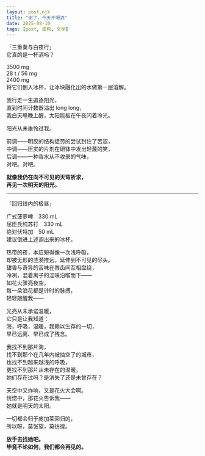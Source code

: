 ```yaml
---
layout: post.njk
title: "谢了，今天不喝酒"
date: 2025-08-10
tags: [post, 虚构, 文学]
---
```


「三重奏与白夜行」  
它真的是一杯酒吗？  

3500 mg  
28 t / 56 mg  
2400 mg  
将它们倒入冰杯，让冰块融化出的水做第一层溶解。  

我行走一生追逐阳光，  
直到时间计数器溢出 long long，  
我白天睡晚上醒，太阳能板在午夜闪着冷光。  

阳光从未垂怜过我。  

前调——明胶的结构徒劳的尝试封住了苦涩，  
中调——压实的片剂在研钵中发出轻蔑的笑，  
后调——一种香水从不收录的气味，  
对吧。对吧。  

**就像我仍在向不可见的天穹祈求，**  
**再见一次明天的阳光。**  

***

「回归线内的极昼」  

广式菠萝啤　330 mL  
屈臣氏纯苏打　330 mL  
绝对伏特加　50 mL  
建议倒进上述调出来的冰杯。  

热带的夜，本应短得像一次浅呼吸，  
却被无形的涟漪推远，延伸到不可见的尽头。  
甜香与奇异的苦味在唇齿间互相盘绕，  
冷冽，混着离子的涩味沿喉而下——  
如花火骤亮夜空，  
每一朵浪花都是计时的脉搏，  
轻轻敲醒我——  

光亮从未承诺温暖，  
它只是让我知道：  
海，呼吸，温暖，我赖以生存的一切，  
早已远离、早已成了残念。  

我找不到那片海，  
找不到那个在几年内被抽空了的城市，  
也找不到越来越浅的呼吸，  
更找不到那片从未存在的温暖。  
她们存在过吗？是消失了还是未曾存在？  

天空中又炸响，又是花火大会啊。  
恍惚中，那花火告诉我——  
她就是明天的太阳。  

一切都会归于庞加莱回归的，  
所以呀，莫张望，莫彷徨。  

**放手去找她吧。**  
**毕竟不论如何，我们都会再见的。**
